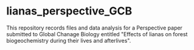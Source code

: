 # lianas_perspective_GCB
This repository records files and data analysis for a Perspective paper submitted to Global Chanage Biology entitled "Effects of lianas
on forest biogeochemistry during their lives and afterlives". 
